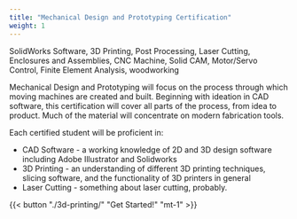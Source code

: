 ```yaml
---
title: "Mechanical Design and Prototyping Certification"
weight: 1
---
```


SolidWorks Software, 3D Printing, Post Processing, Laser Cutting, Enclosures and Assemblies, CNC Machine, Solid CAM, Motor/Servo Control, Finite Element Analysis, woodworking

Mechanical Design and Prototyping will focus on the process through which moving machines are created and built. Beginning with ideation in CAD software, this certification will cover all parts of the process, from idea to product. Much of the material will concentrate on modern fabrication tools.

Each certified student will be proficient in:
* CAD Software - a working knowledge of 2D and 3D design software including Adobe Illustrator and Solidworks
* 3D Printing - an understanding of different 3D printing techniques, slicing software, and the functionality of 3D printers in general
* Laser Cutting - something about laser cutting, probably.


{{< button "./3d-printing/" "Get Started!" "mt-1" >}}

